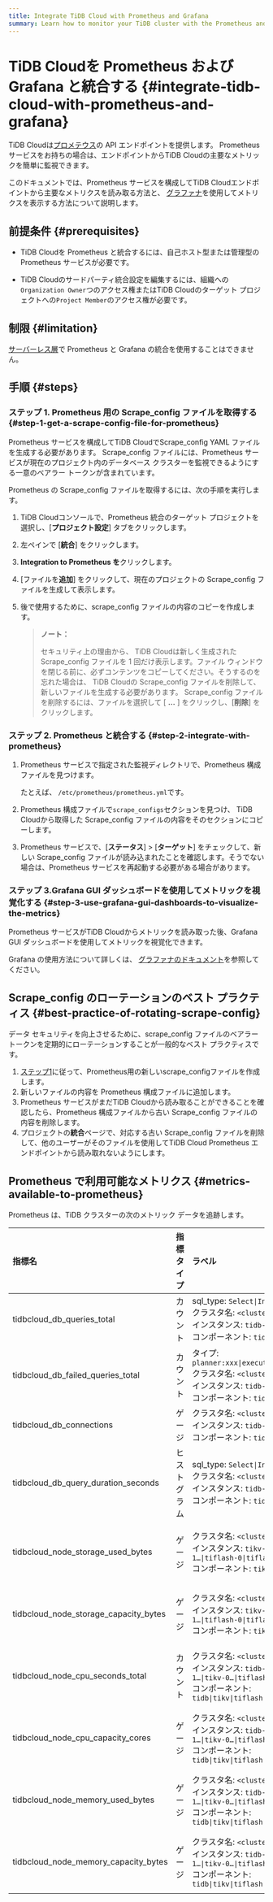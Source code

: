 ```yaml
---
title: Integrate TiDB Cloud with Prometheus and Grafana
summary: Learn how to monitor your TiDB cluster with the Prometheus and Grafana integration.
---
```


# TiDB Cloudを Prometheus および Grafana と統合する {#integrate-tidb-cloud-with-prometheus-and-grafana}

TiDB Cloudは[プロメテウス](https://prometheus.io/)の API エンドポイントを提供します。 Prometheus サービスをお持ちの場合は、エンドポイントからTiDB Cloudの主要なメトリックを簡単に監視できます。

このドキュメントでは、Prometheus サービスを構成してTiDB Cloudエンドポイントから主要なメトリクスを読み取る方法と、 [グラファナ](https://grafana.com/)を使用してメトリクスを表示する方法について説明します。

## 前提条件 {#prerequisites}

-   TiDB Cloudを Prometheus と統合するには、自己ホスト型または管理型の Prometheus サービスが必要です。

-   TiDB Cloudのサードパーティ統合設定を編集するには、組織への`Organization Owner`つのアクセス権またはTiDB Cloudのターゲット プロジェクトへの`Project Member`のアクセス権が必要です。

## 制限 {#limitation}

[サーバーレス層](/tidb-cloud/select-cluster-tier.md#serverless-tier)で Prometheus と Grafana の統合を使用することはできません。

## 手順 {#steps}

### ステップ 1. Prometheus 用の Scrape_config ファイルを取得する {#step-1-get-a-scrape-config-file-for-prometheus}

Prometheus サービスを構成してTiDB CloudでScrape_config YAML ファイルを生成する必要があります。 Scrape_config ファイルには、Prometheus サービスが現在のプロジェクト内のデータベース クラスターを監視できるようにする一意のベアラー トークンが含まれています。

Prometheus の Scrape_config ファイルを取得するには、次の手順を実行します。

1.  TiDB Cloudコンソールで、Prometheus 統合のターゲット プロジェクトを選択し、[**プロジェクト設定**] タブをクリックします。

2.  左ペインで [**統合**] をクリックします。

3.  **Integration to Prometheus を**クリックします。

4.  [ファイルを**追加**] をクリックして、現在のプロジェクトの Scrape_config ファイルを生成して表示します。

5.  後で使用するために、scrape_config ファイルの内容のコピーを作成します。

    > **ノート：**
    >
    > セキュリティ上の理由から、 TiDB Cloudは新しく生成された Scrape_config ファイルを 1 回だけ表示します。ファイル ウィンドウを閉じる前に、必ずコンテンツをコピーしてください。そうするのを忘れた場合は、 TiDB Cloudの Scrape_config ファイルを削除して、新しいファイルを生成する必要があります。 Scrape_config ファイルを削除するには、ファイルを選択して [ **...** ] をクリックし、[<strong>削除</strong>] をクリックします。

### ステップ 2. Prometheus と統合する {#step-2-integrate-with-prometheus}

1.  Prometheus サービスで指定された監視ディレクトリで、Prometheus 構成ファイルを見つけます。

    たとえば、 `/etc/prometheus/prometheus.yml`です。

2.  Prometheus 構成ファイルで`scrape_configs`セクションを見つけ、 TiDB Cloudから取得した Scrape_config ファイルの内容をそのセクションにコピーします。

3.  Prometheus サービスで、[**ステータス**] &gt; [<strong>ターゲット</strong>] をチェックして、新しい Scrape_config ファイルが読み込まれたことを確認します。そうでない場合は、Prometheus サービスを再起動する必要がある場合があります。

### ステップ 3.Grafana GUI ダッシュボードを使用してメトリックを視覚化する {#step-3-use-grafana-gui-dashboards-to-visualize-the-metrics}

Prometheus サービスがTiDB Cloudからメトリックを読み取った後、Grafana GUI ダッシュボードを使用してメトリックを視覚化できます。

Grafana の使用方法について詳しくは、 [グラファナのドキュメント](https://grafana.com/docs/grafana/latest/getting-started/getting-started-prometheus/)を参照してください。

## Scrape_config のローテーションのベスト プラクティス {#best-practice-of-rotating-scrape-config}

データ セキュリティを向上させるために、scrape_config ファイルのベアラー トークンを定期的にローテーションすることが一般的なベスト プラクティスです。

1.  [ステップ1](#step-1-get-a-scrape_config-file-for-prometheus)に従って、Prometheus用の新しいscrape_configファイルを作成します。
2.  新しいファイルの内容を Prometheus 構成ファイルに追加します。
3.  Prometheus サービスがまだTiDB Cloudから読み取ることができることを確認したら、Prometheus 構成ファイルから古い Scrape_config ファイルの内容を削除します。
4.  プロジェクトの**統合**ページで、対応する古い Scrape_config ファイルを削除して、他のユーザーがそのファイルを使用してTiDB Cloud Prometheus エンドポイントから読み取れないようにします。

## Prometheus で利用可能なメトリクス {#metrics-available-to-prometheus}

Prometheus は、TiDB クラスターの次のメトリック データを追跡します。

| 指標名                                   | 指標タイプ  | ラベル                                                                                                                  | 説明                              |
| :------------------------------------ | :----- | :------------------------------------------------------------------------------------------------------------------- | :------------------------------ |
| tidbcloud_db_queries_total            | カウント   | sql_type: `Select\|Insert\|...`<br/>クラスタ名: `<cluster name>`<br/>インスタンス: `tidb-0\|tidb-1…`<br/>コンポーネント: `tidb`        | 実行されたステートメントの総数                 |
| tidbcloud_db_failed_queries_total     | カウント   | タイプ: `planner:xxx\|executor:2345\|...`<br/>クラスタ名: `<cluster name>`<br/>インスタンス: `tidb-0\|tidb-1…`<br/>コンポーネント: `tidb` | 実行エラーの総数                        |
| tidbcloud_db_connections              | ゲージ    | クラスタ名: `<cluster name>`<br/>インスタンス: `tidb-0\|tidb-1…`<br/>コンポーネント: `tidb`                                            | TiDBサーバーの現在の接続数                 |
| tidbcloud_db_query_duration_seconds   | ヒストグラム | sql_type: `Select\|Insert\|...`<br/>クラスタ名: `<cluster name>`<br/>インスタンス: `tidb-0\|tidb-1…`<br/>コンポーネント: `tidb`        | ステートメントの期間ヒストグラム                |
| tidbcloud_node_storage_used_bytes     | ゲージ    | クラスタ名: `<cluster name>`<br/>インスタンス: `tikv-0\|tikv-1…\|tiflash-0\|tiflash-1…`<br/>コンポーネント: `tikv\|tiflash`            | TiKV/ TiFlashノードのディスク使用量バイト     |
| tidbcloud_node_storage_capacity_bytes | ゲージ    | クラスタ名: `<cluster name>`<br/>インスタンス: `tikv-0\|tikv-1…\|tiflash-0\|tiflash-1…`<br/>コンポーネント: `tikv\|tiflash`            | TiKV/ TiFlashノードのディスク容量バイト      |
| tidbcloud_node_cpu_seconds_total      | カウント   | クラスタ名: `<cluster name>`<br/>インスタンス: `tidb-0\|tidb-1…\|tikv-0…\|tiflash-0…`<br/>コンポーネント: `tidb\|tikv\|tiflash`        | TiDB/TiKV/ TiFlashノードの CPU 使用率  |
| tidbcloud_node_cpu_capacity_cores     | ゲージ    | クラスタ名: `<cluster name>`<br/>インスタンス: `tidb-0\|tidb-1…\|tikv-0…\|tiflash-0…`<br/>コンポーネント: `tidb\|tikv\|tiflash`        | TiDB/TiKV/ TiFlashノードの CPU 制限コア |
| tidbcloud_node_memory_used_bytes      | ゲージ    | クラスタ名: `<cluster name>`<br/>インスタンス: `tidb-0\|tidb-1…\|tikv-0…\|tiflash-0…`<br/>コンポーネント: `tidb\|tikv\|tiflash`        | TiDB/TiKV/ TiFlashノードの使用メモリバイト  |
| tidbcloud_node_memory_capacity_bytes  | ゲージ    | クラスタ名: `<cluster name>`<br/>インスタンス: `tidb-0\|tidb-1…\|tikv-0…\|tiflash-0…`<br/>コンポーネント: `tidb\|tikv\|tiflash`        | TiDB/TiKV/ TiFlashノードのメモリ容量バイト  |
